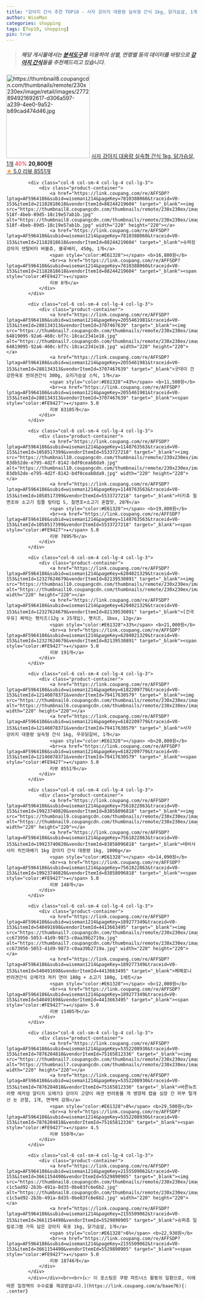 ```yaml
---
title: "강아지 간식 추천 TOP10 - 사자 강아지 대용량 실속형 간식 1kg, 닭가슴살, 1개"
author: WiseMan
categories: shopping
tags: [Top10, shopping]
pin: true
---
```


> ##### 해당 게시물에서는 [**분석도구**](https://itemscout.io/)를 이용하여 **성별**, **연령별** 등의 데이터를 바탕으로 [**강아지 간식**](https://link.coupang.com/a/baae76)들을 추천해드리고 있습니다.
<div class="container"><div class="row">
            <div class="col-6 col-sm-4 col-lg-4 col-lg-3">
                <div class="product-container">
                    <a href="https://link.coupang.com/re/AFFSDP?lptag=AF5964186&subid=wiseman1214&pageKey=6182209779&traceid=V0-153&itemId=12146078362&vendorItemId=79417630566" target="_blank"><img src="https://thumbnail8.coupangcdn.com/thumbnails/remote/230x230ex/image/retail/images/2772894921692617-d306a597-a239-4ee0-9a52-b89cad474d46.jpg" alt="https://thumbnail8.coupangcdn.com/thumbnails/remote/230x230ex/image/retail/images/2772894921692617-d306a597-a239-4ee0-9a52-b89cad474d46.jpg" width="220" height="220"></a>
                    <a href="https://link.coupang.com/re/AFFSDP?lptag=AF5964186&subid=wiseman1214&pageKey=6182209779&traceid=V0-153&itemId=12146078362&vendorItemId=79417630566" target="_blank">사자 강아지 대용량 실속형 간식 1kg, 닭가슴살, 1개</a>
                    <span style="color:#E61328">40%</span> <b>20,800원</b>
                    <br><a href="https://link.coupang.com/re/AFFSDP?lptag=AF5964186&subid=wiseman1214&pageKey=6182209779&traceid=V0-153&itemId=12146078362&vendorItemId=79417630566" target="_blank"><span style="color:#FE9427">★</span> 5.0
                    리뷰 8551개</a>
                </div>
            </div>
            
            <div class="col-6 col-sm-4 col-lg-4 col-lg-3">
                <div class="product-container">
                    <a href="https://link.coupang.com/re/AFFSDP?lptag=AF5964186&subid=wiseman1214&pageKey=7810388060&traceid=V0-153&itemId=21182818618&vendorItemId=88244219604" target="_blank"><img src="https://thumbnail8.coupangcdn.com/thumbnails/remote/230x230ex/image/retail/images/2024/01/02/18/2/812fa488-518f-4beb-89d5-18c19e57ab1b.jpg" alt="https://thumbnail8.coupangcdn.com/thumbnails/remote/230x230ex/image/retail/images/2024/01/02/18/2/812fa488-518f-4beb-89d5-18c19e57ab1b.jpg" width="220" height="220"></a>
                    <a href="https://link.coupang.com/re/AFFSDP?lptag=AF5964186&subid=wiseman1214&pageKey=7810388060&traceid=V0-153&itemId=21182818618&vendorItemId=88244219604" target="_blank">슈퍼킹 강아지 덴탈비타 버블츄, 블루베리, 450g, 1개</a>
                    <span style="color:#E61328"></span> <b>16,800원</b>
                    <br><a href="https://link.coupang.com/re/AFFSDP?lptag=AF5964186&subid=wiseman1214&pageKey=7810388060&traceid=V0-153&itemId=21182818618&vendorItemId=88244219604" target="_blank"><span style="color:#FE9427">★</span> 
                    리뷰 0개</a>
                </div>
            </div>
            
            <div class="col-6 col-sm-4 col-lg-4 col-lg-3">
                <div class="product-container">
                    <a href="https://link.coupang.com/re/AFFSDP?lptag=AF5964186&subid=wiseman1214&pageKey=2055461981&traceid=V0-153&itemId=288134313&vendorItemId=3707467639" target="_blank"><img src="https://thumbnail7.coupangcdn.com/thumbnails/remote/230x230ex/image/retail/images/4274030889906026-64819095-92a6-460c-bf7c-18cac2341e18.jpg" alt="https://thumbnail7.coupangcdn.com/thumbnails/remote/230x230ex/image/retail/images/4274030889906026-64819095-92a6-460c-bf7c-18cac2341e18.jpg" width="220" height="220"></a>
                    <a href="https://link.coupang.com/re/AFFSDP?lptag=AF5964186&subid=wiseman1214&pageKey=2055461981&traceid=V0-153&itemId=288134313&vendorItemId=3707467639" target="_blank">굿데이 건강한육포 반려견간식 300g, 오리가슴살 스틱, 1개</a>
                    <span style="color:#E61328">43%</span> <b>11,500원</b>
                    <br><a href="https://link.coupang.com/re/AFFSDP?lptag=AF5964186&subid=wiseman1214&pageKey=2055461981&traceid=V0-153&itemId=288134313&vendorItemId=3707467639" target="_blank"><span style="color:#FE9427">★</span> 5.0
                    리뷰 83105개</a>
                </div>
            </div>
            
            <div class="col-6 col-sm-4 col-lg-4 col-lg-3">
                <div class="product-container">
                    <a href="https://link.coupang.com/re/AFFSDP?lptag=AF5964186&subid=wiseman1214&pageKey=1148763563&traceid=V0-153&itemId=1058517399&vendorItemId=5533727218" target="_blank"><img src="https://thumbnail10.coupangcdn.com/thumbnails/remote/230x230ex/image/retail/images/4355803689704249-83db52de-e795-4d2f-8142-bdf0ceab8da9.jpg" alt="https://thumbnail10.coupangcdn.com/thumbnails/remote/230x230ex/image/retail/images/4355803689704249-83db52de-e795-4d2f-8142-bdf0ceab8da9.jpg" width="220" height="220"></a>
                    <a href="https://link.coupang.com/re/AFFSDP?lptag=AF5964186&subid=wiseman1214&pageKey=1148763563&traceid=V0-153&itemId=1058517399&vendorItemId=5533727218" target="_blank">터키츄 칠면조와 소고기 힘줄 링타입 S, 칠면조+소고기 혼합맛, 20개</a>
                    <span style="color:#E61328"></span> <b>19,800원</b>
                    <br><a href="https://link.coupang.com/re/AFFSDP?lptag=AF5964186&subid=wiseman1214&pageKey=1148763563&traceid=V0-153&itemId=1058517399&vendorItemId=5533727218" target="_blank"><span style="color:#FE9427">★</span> 5.0
                    리뷰 7895개</a>
                </div>
            </div>
            
            <div class="col-6 col-sm-4 col-lg-4 col-lg-3">
                <div class="product-container">
                    <a href="https://link.coupang.com/re/AFFSDP?lptag=AF5964186&subid=wiseman1214&pageKey=6204021329&traceid=V0-153&itemId=12327624679&vendorItemId=82139530891" target="_blank"><img src="https://thumbnail10.coupangcdn.com/thumbnails/remote/230x230ex/image/vendor_inventory/5c15/980ade4820b48beb881a440e65ef01e7f6c07507d1c061445ee897dd3a70.jpg" alt="https://thumbnail10.coupangcdn.com/thumbnails/remote/230x230ex/image/vendor_inventory/5c15/980ade4820b48beb881a440e65ef01e7f6c07507d1c061445ee897dd3a70.jpg" width="220" height="220"></a>
                    <a href="https://link.coupang.com/re/AFFSDP?lptag=AF5964186&subid=wiseman1214&pageKey=6204021329&traceid=V0-153&itemId=12327624679&vendorItemId=82139530891" target="_blank">[건국우유] 짜먹는 펫치즈(12g x 25개입), 펫치즈, 1box, 12g</a>
                    <span style="color:#E61328">33%</span> <b>21,000원</b>
                    <br><a href="https://link.coupang.com/re/AFFSDP?lptag=AF5964186&subid=wiseman1214&pageKey=6204021329&traceid=V0-153&itemId=12327624679&vendorItemId=82139530891" target="_blank"><span style="color:#FE9427">★</span> 5.0
                    리뷰 191개</a>
                </div>
            </div>
            
            <div class="col-6 col-sm-4 col-lg-4 col-lg-3">
                <div class="product-container">
                    <a href="https://link.coupang.com/re/AFFSDP?lptag=AF5964186&subid=wiseman1214&pageKey=6182209779&traceid=V0-153&itemId=12146078371&vendorItemId=79417630579" target="_blank"><img src="https://thumbnail6.coupangcdn.com/thumbnails/remote/230x230ex/image/rs_quotation_api/kpdaduqt/a53121ebb624487c8cfe2234b230a5a9.jpg" alt="https://thumbnail6.coupangcdn.com/thumbnails/remote/230x230ex/image/rs_quotation_api/kpdaduqt/a53121ebb624487c8cfe2234b230a5a9.jpg" width="220" height="220"></a>
                    <a href="https://link.coupang.com/re/AFFSDP?lptag=AF5964186&subid=wiseman1214&pageKey=6182209779&traceid=V0-153&itemId=12146078371&vendorItemId=79417630579" target="_blank">사자 강아지 대용량 실속형 간식 1kg, 우유닭갈비, 1개</a>
                    <span style="color:#E61328"></span> <b>20,800원</b>
                    <br><a href="https://link.coupang.com/re/AFFSDP?lptag=AF5964186&subid=wiseman1214&pageKey=6182209779&traceid=V0-153&itemId=12146078371&vendorItemId=79417630579" target="_blank"><span style="color:#FE9427">★</span> 5.0
                    리뷰 8551개</a>
                </div>
            </div>
            
            <div class="col-6 col-sm-4 col-lg-4 col-lg-3">
                <div class="product-container">
                    <a href="https://link.coupang.com/re/AFFSDP?lptag=AF5964186&subid=wiseman1214&pageKey=7561822863&traceid=V0-153&itemId=19923740820&vendorItemId=83858096818" target="_blank"><img src="https://thumbnail9.coupangcdn.com/thumbnails/remote/230x230ex/image/vendor_inventory/1e6e/e8f2a216210f75ec9ecd7a24f34fab6dbf72266ca8c9a53a56c6780f90af.jpg" alt="https://thumbnail9.coupangcdn.com/thumbnails/remote/230x230ex/image/vendor_inventory/1e6e/e8f2a216210f75ec9ecd7a24f34fab6dbf72266ca8c9a53a56c6780f90af.jpg" width="220" height="220"></a>
                    <a href="https://link.coupang.com/re/AFFSDP?lptag=AF5964186&subid=wiseman1214&pageKey=7561822863&traceid=V0-153&itemId=19923740820&vendorItemId=83858096818" target="_blank">테비사사미 치킨꽈배기 1kg 강아지 간식 대용량 1kg, 1000g</a>
                    <span style="color:#E61328"></span> <b>14,090원</b>
                    <br><a href="https://link.coupang.com/re/AFFSDP?lptag=AF5964186&subid=wiseman1214&pageKey=7561822863&traceid=V0-153&itemId=19923740820&vendorItemId=83858096818" target="_blank"><span style="color:#FE9427">★</span> 5.0
                    리뷰 148개</a>
                </div>
            </div>
            
            <div class="col-6 col-sm-4 col-lg-4 col-lg-3">
                <div class="product-container">
                    <a href="https://link.coupang.com/re/AFFSDP?lptag=AF5964186&subid=wiseman1214&pageKey=189277349&traceid=V0-153&itemId=540491698&vendorItemId=4413663495" target="_blank"><img src="https://thumbnail7.coupangcdn.com/thumbnails/remote/230x230ex/image/retail/images/349752773342948-cc673956-5053-41d9-9873-c0aa39b2719a.jpg" alt="https://thumbnail7.coupangcdn.com/thumbnails/remote/230x230ex/image/retail/images/349752773342948-cc673956-5053-41d9-9873-c0aa39b2719a.jpg" width="220" height="220"></a>
                    <a href="https://link.coupang.com/re/AFFSDP?lptag=AF5964186&subid=wiseman1214&pageKey=189277349&traceid=V0-153&itemId=540491698&vendorItemId=4413663495" target="_blank">페페로니 반려견간식 오메가3 져키 연어 180g + 소고기 180g, 1세트</a>
                    <span style="color:#E61328"></span> <b>12,000원</b>
                    <br><a href="https://link.coupang.com/re/AFFSDP?lptag=AF5964186&subid=wiseman1214&pageKey=189277349&traceid=V0-153&itemId=540491698&vendorItemId=4413663495" target="_blank"><span style="color:#FE9427">★</span> 5.0
                    리뷰 11405개</a>
                </div>
            </div>
            
            <div class="col-6 col-sm-4 col-lg-4 col-lg-3">
                <div class="product-container">
                    <a href="https://link.coupang.com/re/AFFSDP?lptag=AF5964186&subid=wiseman1214&pageKey=5352208930&traceid=V0-153&itemId=7876204818&vendorItemId=75165812336" target="_blank"><img src="https://thumbnail7.coupangcdn.com/thumbnails/remote/230x230ex/image/vendor_inventory/2fc5/d98e97cb2248dfb6e330024041ebe601306aa3a63a356241c5ff23cc15c7.jpg" alt="https://thumbnail7.coupangcdn.com/thumbnails/remote/230x230ex/image/vendor_inventory/2fc5/d98e97cb2248dfb6e330024041ebe601306aa3a63a356241c5ff23cc15c7.jpg" width="220" height="220"></a>
                    <a href="https://link.coupang.com/re/AFFSDP?lptag=AF5964186&subid=wiseman1214&pageKey=5352208930&traceid=V0-153&itemId=7876204818&vendorItemId=75165812336" target="_blank">바른뉴트리펫 레카덤 알티지 오메가3 강아지 고양이 애견 반려동물 개 영양제 캡슐 심장 간 피부 털개선 눈 관절, 1개, 면역력 강화</a>
                    <span style="color:#E61328">8%</span> <b>29,500원</b>
                    <br><a href="https://link.coupang.com/re/AFFSDP?lptag=AF5964186&subid=wiseman1214&pageKey=5352208930&traceid=V0-153&itemId=7876204818&vendorItemId=75165812336" target="_blank"><span style="color:#FE9427">★</span> 4.5
                    리뷰 550개</a>
                </div>
            </div>
            
            <div class="col-6 col-sm-4 col-lg-4 col-lg-3">
                <div class="product-container">
                    <a href="https://link.coupang.com/re/AFFSDP?lptag=AF5964186&subid=wiseman1214&pageKey=2155509062&traceid=V0-153&itemId=3661154490&vendorItemId=5529890905" target="_blank"><img src="https://thumbnail8.coupangcdn.com/thumbnails/remote/230x230ex/image/retail/images/3740658669434471-c1c5ad92-2b3b-491a-8d35-0be83fc6e6b2.jpg" alt="https://thumbnail8.coupangcdn.com/thumbnails/remote/230x230ex/image/retail/images/3740658669434471-c1c5ad92-2b3b-491a-8d35-0be83fc6e6b2.jpg" width="220" height="220"></a>
                    <a href="https://link.coupang.com/re/AFFSDP?lptag=AF5964186&subid=wiseman1214&pageKey=2155509062&traceid=V0-153&itemId=3661154490&vendorItemId=5529890905" target="_blank">슈퍼츄 일킬로그램 가득 담은 강아지 육포 1kg, 닭가슴살, 1개</a>
                    <span style="color:#E61328">6%</span> <b>22,930원</b>
                    <br><a href="https://link.coupang.com/re/AFFSDP?lptag=AF5964186&subid=wiseman1214&pageKey=2155509062&traceid=V0-153&itemId=3661154490&vendorItemId=5529890905" target="_blank"><span style="color:#FE9427">★</span> 5.0
                    리뷰 18746개</a>
                </div>
            </div>
            </div></div><br><br>[👉 이 포스팅은 쿠팡 파트너스 활동의 일환으로, 이에 따른 일정액의 수수료를 제공받습니다.](https://link.coupang.com/a/baae76){: .center}